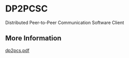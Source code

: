 # DP2PCSC

Distributed Peer-to-Peer Communication Software Client

## More Information

[dp2pcs.pdf](https://github.com/ukari/DP2PCSC/blob/master/dp2pcs.pdf)
